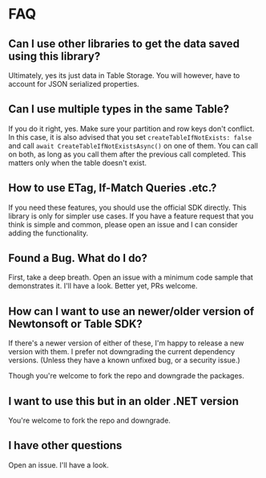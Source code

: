 # FAQ

## **Can I use other libraries to get the data saved using this library?**
Ultimately, yes its just data in Table Storage. You will however, have to account for JSON serialized properties.

## **Can I use multiple types in the same Table?**
If you do it right, yes. Make sure your partition and row keys don't conflict.
In this case, it is also advised that you set `createTableIfNotExists: false` and call `await CreateTableIfNotExistsAsync()` on one of them. You can call on both, as long as you call them after the previous call completed. This matters only when the table doesn't exist.

## **How to use ETag, If-Match Queries .etc.?**
If you need these features, you should use the official SDK directly. This library is only for simpler use cases. If you have a feature request that you think is simple and common, please open an issue and I can consider adding the functionality.

## **Found a Bug. What do I do?**
First, take a deep breath. Open an issue with a minimum code sample that demonstrates it. I'll have a look. Better yet, PRs welcome.

## **How can I want to use an newer/older version of Newtonsoft or Table SDK?**
If there's a newer version of either of these, I'm happy to release a new version with them. I prefer not downgrading the current dependency versions. (Unless they have a known unfixed bug, or a security issue.)

Though you're welcome to fork the repo and downgrade the packages.

## **I want to use this but in an older .NET version**
You're welcome to fork the repo and downgrade.

## **I have other questions**
Open an issue. I'll have a look.
